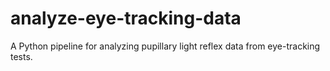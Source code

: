 # analyze-eye-tracking-data
A Python pipeline for analyzing pupillary light reflex data from eye-tracking tests.
